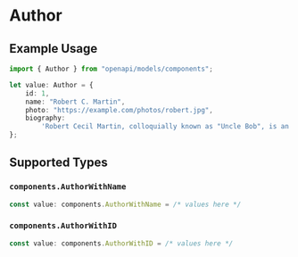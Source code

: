 # Author

## Example Usage

```typescript
import { Author } from "openapi/models/components";

let value: Author = {
    id: 1,
    name: "Robert C. Martin",
    photo: "https://example.com/photos/robert.jpg",
    biography:
        'Robert Cecil Martin, colloquially known as "Uncle Bob", is an American software engineer...',
};
```

## Supported Types

### `components.AuthorWithName`

```typescript
const value: components.AuthorWithName = /* values here */
```

### `components.AuthorWithID`

```typescript
const value: components.AuthorWithID = /* values here */
```

